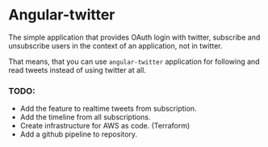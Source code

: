 # Angular-twitter

The simple application that provides OAuth login with twitter, 
subscribe and unsubscribe users in the context of an application, not in twitter. 

That means, that you can use `angular-twitter` application for following and read tweets instead of using twitter at all. 

### TODO:
- Add the feature to realtime tweets from subscription.
- Add the timeline from all subscriptions.
- Create infrastructure for AWS as code. (Terraform)
- Add a github pipeline to repository.